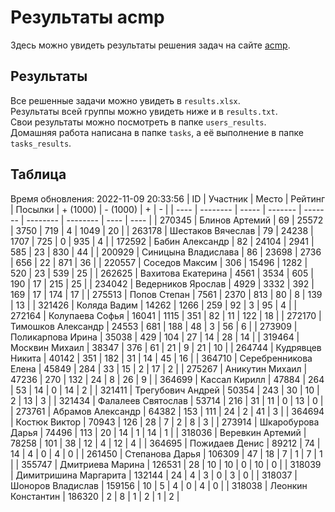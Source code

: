 # Результаты acmp
Здесь можно увидеть результаты решения задач на сайте [acmp](https://acmp.ru). 

## Результаты
Все решенные задачи можно увидеть в `results.xlsx`.  
Результаты всей группы можно увидеть ниже и в `results.txt`.  
Свои результаты можно посмотреть в папке `users_results`.  
Домашняя работа написана в папке `tasks`, а её выполнение в папке `tasks_results`.

## Таблица
Время обновления: 2022-11-09 20:33:56
| ID   | Участник | Место | Рейтинг | Посылки | + (1000) | - (1000) | +    | -    |
| ---- | -------- | ----- | ------- | ------- | -------- | -------- | ---- | ---- |
| 270345 | Блинов Артемий | 69 | 25572 | 3750 | 719 | 4 | 1049 | 20 |
| 263178 | Шестаков Вячеслав | 79 | 24238 | 1707 | 725 | 0 | 935 | 4 |
| 172592 | Бабин Александр | 82 | 24104 | 2941 | 585 | 23 | 830 | 44 |
| 200929 | Синицына Владислава | 86 | 23698 | 2736 | 656 | 22 | 871 | 36 |
| 220557 | Соседов Максим | 306 | 15496 | 1282 | 520 | 23 | 539 | 25 |
| 262625 | Вахитова Екатерина | 4561 | 3534 | 605 | 190 | 17 | 215 | 25 |
| 234042 | Ведерников Ярослав | 4929 | 3332 | 392 | 169 | 17 | 174 | 17 |
| 275513 | Попов Степан | 7561 | 2370 | 813 | 80 | 8 | 139 | 13 |
| 321426 | Коляда Вадим | 14262 | 1266 | 259 | 92 | 3 | 95 | 4 |
| 272164 | Колупаева Софья | 16041 | 1115 | 351 | 82 | 11 | 122 | 18 |
| 272170 | Тимошков Александр | 24553 | 681 | 188 | 48 | 3 | 56 | 6 |
| 273909 | Поликарпова Ирина | 35038 | 429 | 104 | 27 | 14 | 28 | 14 |
| 319464 | Москвин Михаил | 38347 | 376 | 61 | 21 | 9 | 21 | 10 |
| 264744 | Кудрявцев Никита | 40142 | 351 | 182 | 31 | 14 | 45 | 16 |
| 364710 | Серебренникова Елена | 45849 | 284 | 33 | 15 | 2 | 17 | 2 |
| 275267 | Аникутин Михаил | 47236 | 270 | 132 | 24 | 8 | 26 | 9 |
| 364699 | Кассал Кирилл | 47884 | 264 | 53 | 14 | 0 | 14 | 2 |
| 321411 | Трегубович Андрей | 50354 | 243 | 30 | 10 | 2 | 13 | 3 |
| 321434 | Фалалеев Святослав | 53714 | 216 | 31 | 11 | 0 | 13 | 0 |
| 273761 | Абрамов Александр | 64382 | 153 | 111 | 24 | 2 | 41 | 3 |
| 364694 | Костюк Виктор | 70943 | 126 | 28 | 7 | 2 | 8 | 3 |
| 273914 | Шкаробурова Дарья | 74496 | 113 | 20 | 14 | 1 | 14 | 1 |
| 318036 | Веревкин Артемий | 78258 | 101 | 38 | 12 | 4 | 12 | 4 |
| 364695 | Пожидаев Денис | 89212 | 74 | 14 | 4 | 0 | 4 | 0 |
| 261450 | Степанова Дарья | 106309 | 47 | 18 | 7 | 1 | 7 | 1 |
| 355747 | Дмитриева Марина | 126531 | 28 | 10 | 10 | 0 | 10 | 0 |
| 318039 | Димитришина Маргарита | 132144 | 24 | 4 | 3 | 0 | 3 | 0 |
| 318037 | Шоноров Владислав | 159156 | 10 | 5 | 4 | 0 | 4 | 0 |
| 318038 | Леонкин Константин | 186320 | 2 | 8 | 1 | 2 | 1 | 2 |
